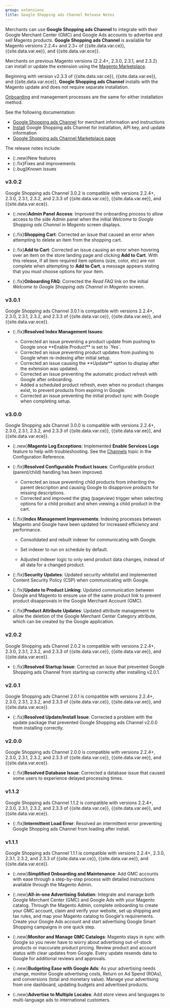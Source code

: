 ```yaml
---
group: extensions
title: Google Shopping ads Channel Release Notes
---
```


Merchants can use **Google Shopping ads Channel** to integrate with their Google Merchant Center (GMC) and Google Ads accounts to advertise and sell Magento products. **Google Shopping ads Channel** is available for Magento versions 2.2.4+ and 2.3+ of {{site.data.var.ce}}, {{site.data.var.ee}}, and {{site.data.var.ece}}.

Merchants on previous Magento versions (2.2.4+, 2.3.0, 2.3.1, and 2.3.2) can install or update the extension using the [Magento Marketplace](https://marketplace.magento.com/magento-google-shopping-ads.html).

Beginning with version v2.3.3 of {{site.data.var.ce}}, {{site.data.var.ee}}, and {{site.data.var.ece}}, **Google Shopping ads Channel** installs with the Magento update and does not require separate installation.

[Onboarding](https://docs.magento.com/m2/ee/user_guide/sales-channels/google-ads/onboarding-google.html) and management processes are the same for either installation method.

See the following documentation:

-  [Google Shopping ads Channel](https://docs.magento.com/m2/ce/user_guide/sales-channels/google-ads/google-ad-channel.html) for merchant information and instructions
-  [Install]({{site.baseurl}}/extensions/google-shopping-ads/) Google Shopping ads Channel for installation, API key, and update information
-  [Google Shopping ads Channel Marketplace page](http://marketplace.magento.com/magento-google-shopping-ads.html)

The release notes include:

-  {:.new}New features
-  {:.fix}Fixes and improvements
-  {:.bug}Known issues

### v3.0.2

Google Shopping ads Channel 3.0.2 is compatible with versions 2.2.4+, 2.3.0, 2.3.1, 2.3.2, and 2.3.3 of {{site.data.var.ce}}, {{site.data.var.ee}}, and {{site.data.var.ece}}.

-  {:.new}**Admin Panel Access**: <!--CHAN-3815-->Improved the onboarding process to allow access to the side _Admin_ panel when the initial _Welcome to Google Shopping ads Channel in Magento_ screen displays.

-  {:.fix}**Shopping Cart**: <!--CHAN-3654-->Corrected an issue that caused an error when attempting to delete an item from the shopping cart.

-  {:.fix}**Add to Cart**: <!--CHAN-3861-->Corrected an issue causing an error when hovering over an item on the store landing page and clicking **Add to Cart**. With this release, if all item required item options (size, color, etc) are not complete when attempting to **Add to Cart**, a message appears stating that you must choose options for your item.

-  {:.fix}**Onboarding FAQ**: <!--CHAN-3829-->Corrected the _Read FAQ_ link on the initial _Welcome to Google Shopping ads Channel in Magento_ screen.

### v3.0.1

Google Shopping ads Channel 3.0.1 is compatible with versions 2.2.4+, 2.3.0, 2.3.1, 2.3.2, and 2.3.3 of {{site.data.var.ce}}, {{site.data.var.ee}}, and {{site.data.var.ece}}.

-  {:.fix}**Resolved Index Management Issues**:

   -  <!--CHAN-3714-->Corrected an issue preventing a product update from pushing to Google once **Enable Product** is set to `Yes`.

   -  <!--CHAN-3709-->Corrected an issue preventing product updates from pushing to Google when re-indexing after initial setup.

   -  <!--CHAN-3637-->Corrected an issue causing the **Update** option to display after the extension was updated.

   -  <!--CHAN-3629-->Corrected an issue preventing the automatic product refresh with Google after onboarding.

   -  <!--CHAN-3624-->Added a scheduled product refresh, even when no product changes exist, to prevent products from expiring in Google.

   -  <!--CHAN-3622-->Corrected an issue preventing the initial product sync with Google when completing setup.

### v3.0.0

Google Shopping ads Channel 3.0.0 is compatible with versions 2.2.4+, 2.3.0, 2.3.1, 2.3.2, and 2.3.3 of {{site.data.var.ce}}, {{site.data.var.ee}}, and {{site.data.var.ece}}.

-  {:.new}**Magento Log Exceptions**: <!--CHAN-3439-->Implemented **Enable Services Logs** feature to help with troubleshooting. See the [Channels](https://docs.magento.com/m2/ce/user_guide/configuration/services/channels.html) topic in the Configuration Reference.

-  {:.fix}**Resolved Configurable Product Issues**: Configurable product (parent/child) handling has been improved.

   -  <!--CHAN-3372-->Corrected an issue preventing child products from inheriting the parent description and causing Google to disapprove products for missing descriptions.

   -  <!--CHAN-3297, CHAN-3341, CHAN-3410-->Corrected and improved the gtag (pageview) trigger when selecting options for a child product and when viewing a child product in the cart.

-  {:.fix}**Index Management Improvements**: Indexing processes between Magento and Google have been updated for increased efficiency and performance.<!--CHAN-3004, CHAN-3298, CHAN-3343, CHAN-3480, CHAN-3481, CHAN-3465, CHAN-3472-->

   -  Consolidated and rebuilt indexer for communicating with Google.

   -  Set indexer to run on schedule by default.

   -  Adjusted indexer logic to only send product data changes, instead of all data for a changed product.

-  {:.fix}**Security Updates**: <!--CHAN-3380-->Updated security whitelist and implemented Content Security Policy (CSP) when communicating with Google.

-  {:.fix}**Update to Product Linking**: <!--CHAN-3463-->Updated communication between Google and Magento to ensure use of the same product link to prevent product disapprovals in the Google Merchant Account (GMC).

-  {:.fix}**Product Attribute Updates**: <!--CHAN-3485-->Updated attribute management to allow the deletion of the Google Merchant Center Category attribute, which can be created by the Google application.

### v2.0.2

Google Shopping ads Channel 2.0.2 is compatible with versions 2.2.4+, 2.3.0, 2.3.1, 2.3.2, and 2.3.3 of {{site.data.var.ce}}, {{site.data.var.ee}}, and {{site.data.var.ece}}.

-  {:.fix}**Resolved Startup Issue**: Corrected an issue that prevented Google Shopping ads Channel from starting up correctly after installing v2.0.1.

### v2.0.1

Google Shopping ads Channel 2.0.1 is compatible with versions 2.2.4+, 2.3.0, 2.3.1, 2.3.2, and 2.3.3 of {{site.data.var.ce}}, {{site.data.var.ee}}, and {{site.data.var.ece}}.

-  {:.fix}**Resolved Update/Install Issue**: Corrected a problem with the update package that prevented Google Shopping ads Channel v2.0.0 from installing correctly.

### v2.0.0

Google Shopping ads Channel 2.0.0 is compatible with versions 2.2.4+, 2.3.0, 2.3.1, 2.3.2, and 2.3.3 of {{site.data.var.ce}}, {{site.data.var.ee}}, and {{site.data.var.ece}}.

-  {:.fix}**Resolved Database Issue**: Corrected a database issue that caused some users to experience delayed processing times.

### v1.1.2

Google Shopping ads Channel 1.1.2 is compatible with versions 2.2.4+, 2.3.0, 2.3.1, 2.3.2, and 2.3.3 of {{site.data.var.ce}}, {{site.data.var.ee}}, and {{site.data.var.ece}}.

-  {:.fix}**Intermittent Load Error**: Resolved an intermittent error preventing Google Shopping ads Channel from loading after install.

### v1.1.1

Google Shopping ads Channel 1.1.1 is compatible with versions 2.2.4+, 2.3.0, 2.3.1, 2.3.2, and 2.3.3 of {{site.data.var.ce}}, {{site.data.var.ee}}, and {{site.data.var.ece}}.

-  {:.new}**Simplified Onboarding and Maintenance**: Add GMC accounts with ease through a step-by-step process with detailed instructions available through the Magento Admin.

-  {:.new}**All-in-one Advertising Solution**: Integrate and manage both Google Merchant Center (GMC) and Google Ads with your Magento catalog. Through the Magento Admin, complete onboarding to create your GMC account, claim and verify your website, set up shipping and tax rules, and map your Magento catalog to Google's requirements. Create your Google Ads account and start advertising Google Smart Shopping campaigns in one quick step.

-  {:.new}**Monitor and Manage GMC Catalogs**: Magento stays in sync with Google so you never have to worry about advertising out-of-stock products or inaccurate product pricing. Review product and account status with clear updates from Google. Every update resends data to Google for additional reviews and approvals.

-  {:.new}**Budgeting Ease with Google Ads**: As your advertising needs change, monitor Google advertising costs, Return on Ad Spend (ROAs), and conversions (total and monetary value). Manage your advertising from one dashboard, updating budgets and advertised products.

-  {:.new}**Advertise to Multiple Locales**: Add store views and languages to multi-language ads to international customers.
